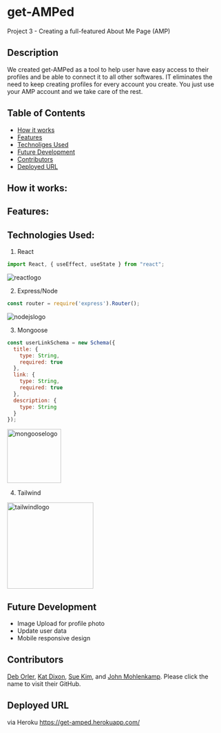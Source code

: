 # get-AMPed
Project 3 - Creating a full-featured About Me Page (AMP)

## Description
We created get-AMPed as a tool to help user have easy access to their profiles and be able to connect it to all other softwares. IT eliminates the need to keep creating profiles for every account you create. You just use your AMP account and we take care of the rest. 

## Table of Contents

* [How it works](#how-it-works)
* [Features](#features)
* [Technoliges Used](#technologies-used)
* [Future Development](#future-development)
* [Contributors](#contributors)
* [Deployed URL](#deployed-url)

## How it works:

## Features:

## Technologies Used:
1. React
```javascript
import React, { useEffect, useState } from "react";
```
![reactlogo](https://cdn.iconscout.com/icon/free/png-256/react-2752089-2284906.png)


2. Express/Node
```javascript
const router = require('express').Router();
```
![nodejslogo](https://cdn.iconscout.com/icon/free/png-256/node-js-1-1174935.png)


3. Mongoose
```javascript
const userLinkSchema = new Schema({
  title: {
    type: String,
    required: true
  },
  link: {
    type: String,
    required: true
  },
  description: {
    type: String
  }
});
```
<img src="https://miro.medium.com/max/648/1*iDvsmUwzZQxJSKdL0xzwIA.png" alt="mongooselogo" height="125"/>


4. Tailwind

<img src="https://getlogovector.com/wp-content/uploads/2021/01/tailwind-css-logo-vector.png" alt="tailwindlogo" height="200">


## Future Development
- Image Upload for profile photo
- Update user data
- Mobile responsive design


## Contributors
[Deb Orler](https://github.com/dorler), [Kat Dixon](https://github.com/TwyllBlackleaf), [Sue Kim](https://github.com/suekimpaulsen), and [John Mohlenkamp](https://github.com/Mohlenkamp).
Please click the name to visit their GitHub.

## Deployed URL
via Heroku https://get-amped.herokuapp.com/
